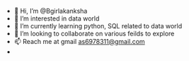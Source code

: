 - 👋 Hi, I’m @Bgirlakanksha
- 👀 I’m interested in data world 
- 🌱 I’m currently learning python, SQL related to data world
- 💞️ I’m looking to collaborate on various feilds to explore 
- 📫 Reach me at gmail as6978311@gmail.com
- 
